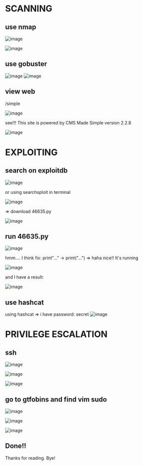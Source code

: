 # SCANNING
## use nmap
![image](https://github.com/nguyenngocdung18/tryhackme/assets/134156226/4d8d1f3b-c754-4a4e-a894-557370dc7b37)

![image](https://github.com/nguyenngocdung18/tryhackme/assets/134156226/1c3544be-7106-4ee7-bcc8-632ed37df3d3)
## use gobuster
![image](https://github.com/nguyenngocdung18/tryhackme/assets/134156226/c1c5b29d-434d-4b96-a067-5898353f6128)
![image](https://github.com/nguyenngocdung18/tryhackme/assets/134156226/b86d41c4-3c52-488a-a84d-3a4820d1dad5)

## view web
/simple

![image](https://github.com/nguyenngocdung18/tryhackme/assets/134156226/50e95372-989d-4677-bce2-6a9c7a2eae32)

see!!!
This site is powered by CMS Made Simple version 2.2.8

![image](https://github.com/nguyenngocdung18/tryhackme/assets/134156226/90aa006d-0a38-47c6-8dcd-138e7921201c)

# EXPLOITING
## search on exploitdb

![image](https://github.com/nguyenngocdung18/tryhackme/assets/134156226/00fce615-1411-475e-8689-afc2a7b7b518)

or using searchsploit in terminal

![image](https://github.com/nguyenngocdung18/tryhackme/assets/134156226/d1dec338-deb4-4489-8fbb-fc46e7dc21f2)

=> download 46635.py

![image](https://github.com/nguyenngocdung18/tryhackme/assets/134156226/150be8b4-db52-449f-b0a4-ef1cd783ef54)

## run 46635.py

![image](https://github.com/nguyenngocdung18/tryhackme/assets/134156226/98710217-7919-4b9e-b68c-7c37d318856d)

hmm.... I think fix: print"..." -> print("...")
=> haha nice!! It's running

![image](https://github.com/nguyenngocdung18/tryhackme/assets/134156226/eea73ad3-b31b-4357-ad41-b5b954fe63a4)

and I have a result:

![image](https://github.com/nguyenngocdung18/tryhackme/assets/134156226/d28e8ff3-01ba-4efc-b235-9e2f7a9b6d9f)
## use hashcat
using hashcat => i have password: secret
![image](https://github.com/nguyenngocdung18/tryhackme/assets/134156226/67855402-2129-4f80-99ba-e6dafaf5e9b4)

# PRIVILEGE ESCALATION
## ssh

![image](https://github.com/nguyenngocdung18/tryhackme/assets/134156226/a024561b-9a0f-43db-8393-f377cee42a0c)

![image](https://github.com/nguyenngocdung18/tryhackme/assets/134156226/c8d1f7f9-ede8-46a3-8ec5-8c20615f6d3c)

![image](https://github.com/nguyenngocdung18/tryhackme/assets/134156226/c1e77272-b273-49cc-827d-8441ab0a9e2f)
## go to gtfobins and find vim sudo
![image](https://github.com/nguyenngocdung18/tryhackme/assets/134156226/7bd602ac-9465-4c1c-8d95-a842a909570f)

![image](https://github.com/nguyenngocdung18/tryhackme/assets/134156226/a7d1467d-4047-41ca-a215-e258dc01c181)

![image](https://github.com/nguyenngocdung18/tryhackme/assets/134156226/009d1713-8f30-4700-8096-4bcfe4e31797)
## Done!!
Thanks for reading. Bye!
